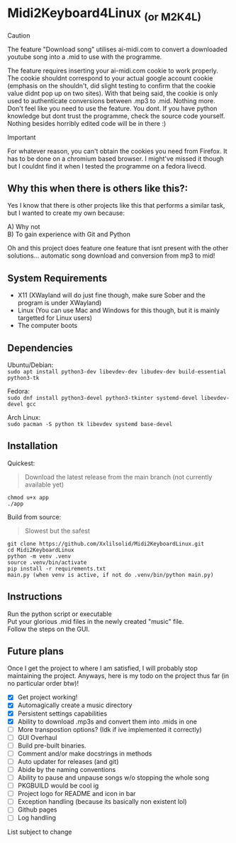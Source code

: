 # Midi2Keyboard4Linux <sub>(or M2K4L)</sub>

> [!CAUTION]
> The feature "Download song" utilises ai-midi.com to convert a downloaded youtube song into a .mid to use with the programme.  
>
>The feature requires inserting your ai-midi.com cookie to work properly. The cookie shouldnt correspond to your actual google account cookie (emphasis on the shouldn't, did slight testing to confirm that the cookie value didnt pop up on two sites). With that being said, the cookie is only used to authenticate conversions between .mp3 to .mid. Nothing more. Don't feel like you need to use the feature. You dont. If you have python knowledge but dont trust the programme, check the source code yourself. Nothing besides horribly edited code will be in there :)

> [!IMPORTANT]
> For whatever reason, you can't obtain the cookies you need from Firefox. It has to be done on a chromium based browser. I might've missed it though but I couldnt find it when I tested the programme on a fedora livecd.
## Why this when there is others like this?:

Yes I know that there is other projects like this that performs a similar task, but I wanted to create my own because:

A) Why not  
B) To gain experience with Git and Python  

Oh and this project does feature one feature that isnt present with the other solutions... automatic song download and conversion from mp3 to mid!  

## System Requirements

- X11 (XWayland will do just fine though, make sure Sober and the program is under XWayland)
- Linux (You can use Mac and Windows for this though, but it is mainly targetted for Linux users)
- The computer boots

## Dependencies

Ubuntu/Debian:  
```sudo apt install python3-dev libevdev-dev libudev-dev build-essential python3-tk```  

Fedora:  
```sudo dnf install python3-devel python3-tkinter systemd-devel libevdev-devel gcc```  

Arch Linux:  
```sudo pacman -S python tk libevdev systemd base-devel```



## Installation

Quickest:  
> Download the latest release from the main branch (not currently available yet)
```
chmod u+x app  
./app
```

Build from source:
> Slowest but the safest  
```
git clone https://github.com/Xxlilsolid/Midi2KeyboardLinux.git
cd Midi2KeyboardLinux
python -m venv .venv
source .venv/bin/activate
pip install -r requirements.txt
main.py (when venv is active, if not do .venv/bin/python main.py)
```

## Instructions

Run the python script or executable  
Put your glorious .mid files in the newly created "music" file.  
Follow the steps on the GUI.

## Future plans

Once I get the project to where I am satisfied, I will probably stop maintaining the project. Anyways, here is my todo on the project thus far (in no particular order btw)!

- [x] Get project working!
- [x] Automagically create a music directory
- [x] Persistent settings capabilities
- [x] Ability to download .mp3s and convert them into .mids in one
- [ ] More transpostion options? (Idk if ive implemented it correctly)
- [ ] GUI Overhaul
- [ ] Build pre-built binaries. 
- [ ] Comment and/or make docstrings in methods
- [ ] Auto updater for releases (and git)
- [ ] Abide by the naming conventions
- [ ] Ability to pause and unpause songs w/o stopping the whole song
- [ ] PKGBUILD would be cool ig
- [ ] Project logo for README and icon in bar
- [ ] Exception handling (because its basically non existent lol)
- [ ] Github pages
- [ ] Log handling

List subject to change
